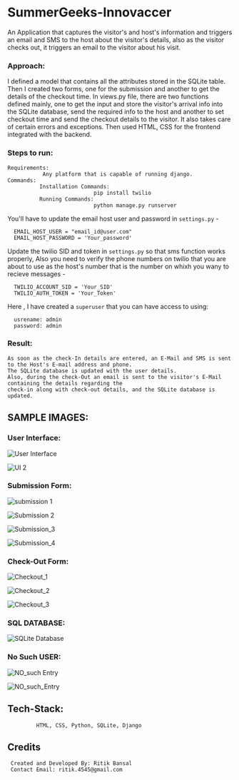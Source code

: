 # SummerGeeks-Innovaccer
An Application that captures the visitor's and host's information and triggers an email and SMS to the host about the visitor's details, also as the visitor checks out, it triggers an email to the visitor about his visit.
### Approach:
 I defined a model that contains all the attributes stored in the SQLite table. Then I created two forms, one for the submission and another to get the details of the checkout time. In views.py file, there are two functions defined mainly, one to get the input and store the visitor's arrival info into the SQLite database, send the required info to the host and another to set checkout time and send the checkout details to the visitor. It also takes care of certain errors and exceptions. Then used HTML, CSS for the frontend integrated with the backend.
   
### Steps to run:
    Requirements:
               Any platform that is capable of running django.
    Commands:
              Installation Commands:
                               pip install twilio
              Running Commands:
                               python manage.py runserver


You'll have to update the email host user and password in ``settings.py`` - 

      EMAIL_HOST_USER = "email_id@user.com"
      EMAIL_HOST_PASSWORD = 'Your_password'

Update the twilio SID and token in ``settings.py`` so that sms function works properly, Also you need to verify the phone numbers on twilio that you are about to use as the host's number that is the number on whixh you wany to recieve messages -

      TWILIO_ACCOUNT_SID = 'Your_SID'
      TWILIO_AUTH_TOKEN = 'Your_Token'

Here , I have created a ``superuser`` that you can have access to using:
      
      usrename: admin
      password: admin
      
### Result:
    As soon as the check-In details are entered, an E-Mail and SMS is sent to the Host's E-mail address and phone.
    The SQLite database is updated with the user details.
    Also, during the check-Out an email is sent to the visitor's E-Mail containing the details regarding the 
    check-in along with check-out details, and the SQLite database is updated.

## SAMPLE IMAGES:

### User Interface:
![User Interface](https://github.com/Bansalritik/SummerGeeks-Innovaccer/blob/master/images/user%20interface.png)


![UI 2](https://github.com/Bansalritik/SummerGeeks-Innovaccer/blob/master/images/user-interface2.png)


### Submission Form:
![submission 1](https://github.com/Bansalritik/SummerGeeks-Innovaccer/blob/master/images/submission1.png)


![Submission 2](https://github.com/Bansalritik/SummerGeeks-Innovaccer/blob/master/images/submission2.png)


![Submission_3](https://github.com/Bansalritik/SummerGeeks-Innovaccer/blob/master/images/submission3.png)


![Submission_4](https://github.com/Bansalritik/SummerGeeks-Innovaccer/blob/master/images/submission4.jpeg)


### Check-Out Form:
![Checkout_1](https://github.com/Bansalritik/SummerGeeks-Innovaccer/blob/master/images/checkout1.png)


![Checkout_2](https://github.com/Bansalritik/SummerGeeks-Innovaccer/blob/master/images/checkout2.png)


![Checkout_3](https://github.com/Bansalritik/SummerGeeks-Innovaccer/blob/master/images/checkout3.png)


### SQL DATABASE:
![SQLite Database](https://github.com/Bansalritik/SummerGeeks-Innovaccer/blob/master/images/database.png)


### No Such USER:
![NO_such Entry](https://github.com/Bansalritik/SummerGeeks-Innovaccer/blob/master/images/error1.png)


![NO_such_Entry](https://github.com/Bansalritik/SummerGeeks-Innovaccer/blob/master/images/error2.png)



## Tech-Stack:
             HTML, CSS, Python, SQLite, Django


## Credits

     Created and Developed By: Ritik Bansal
     Contact Email: ritik.4545@gmail.com
   
   
   
   
   
   
